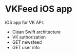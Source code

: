 # VKFeed iOS app
iOS app for VK API.

- Clean Swift architecture
- VK authorization
- GET newsfeed
- GET user info
